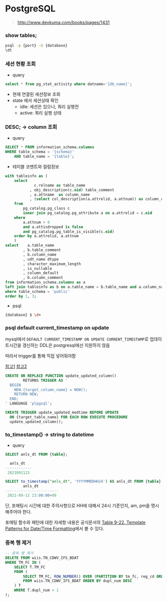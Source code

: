 # PostgreSQL

> http://www.devkuma.com/books/pages/1431

### show tables;

```bash
psql -p {port} -U {database}
\dt
```

### 세션 현황 조회

- query

```sql
select * from pg_stat_activity where datname='{db_name}';
```

- 현재 연결된 세션정보 조회
- state 에서 세션상태 확인
  - idle: 세션은 있으나, 쿼리 실행전
  - active: 쿼리 실행 상태

### DESC; -> column 조회

- query

```sql
SELECT * FROM information_schema.columns
WHERE table_schema = '{schema}'
    AND table_name = '{table}';
```

- 테이블 코멘트와 컬럼정보

```sql
with tableinfo as (
	select
			 c.relname as table_name
		   , obj_description(c.oid) table_comment
		   , a.attname  as column_name
	       , (select col_description(a.attrelid, a.attnum)) as column_comment
	from
	    pg_catalog.pg_class c
	    inner join pg_catalog.pg_attribute a on a.attrelid = c.oid
	where
	    a.attnum > 0
	    and a.attisdropped is false
	    and pg_catalog.pg_table_is_visible(c.oid)
	order by a.attrelid, a.attnum
	)
select    a.table_name
		, b.table_comment
		, b.column_name
		, udt_name dtype
		, character_maximum_length
		, is_nullable
		, column_default
		, b.column_comment
from information_schema.columns as a
left join tableinfo as b on a.table_name = b.table_name and a.column_name = b.column_name
where table_schema = 'public'
order by 1, 3;
```

- psql

```bash
{database} $ \d+
```

### psql default current_timestamp on update

mysql에서 `DEFAULT CURRENT_TIMESTAMP ON UPDATE CURRENT_TIMESTAMP`로 업데이트시간을 갱신하는 DDL은 postgresql에선 지원하지 않음

따라서 trigger를 통해 직접 넣어줘야함

[참고1](https://stackoverflow.com/questions/1035980/update-timestamp-when-row-is-updated-in-postgresql) [참고2](https://velog.io/@sinf/Database-%EC%8B%9C%EA%B0%84-%EA%B8%B0%EB%B3%B8-%EA%B0%92)

```sql
CREATE OR REPLACE FUNCTION update_updated_column()
        RETURNS TRIGGER AS '
  BEGIN
    NEW.{target_column_name} = NOW();
    RETURN NEW;
  END;
' LANGUAGE 'plpgsql';

CREATE TRIGGER update_updated_modtime BEFORE UPDATE
  ON {target_table_name} FOR EACH ROW EXECUTE PROCEDURE
  update_updated_column();
```

### to_timestamp() -> string to datetime

- query

```sql
SELECT anls_dt FROM {table};

  anls_dt
------------
 2021091123

SELECT to_timestamp("anls_dt", 'YYYYMMDDHH24') AS anls_dt FROM {table};
        anls_dt
------------------------
 2021-09-11 23:00:00+09
```

단, 포매팅시 시간에 대한 주의사항으로 HH에 대해서 24시 기준인지, am, pm을 명시해주어야 한다.

포매팅 함수와 패턴에 대한 자세항 내용은 공식문서의 [Table 9-22. Template Patterns for Date/Time Formatting](https://www.postgresql.org/docs/9.2/functions-formatting.html)에서 볼 수 있다.

### 중복 행 제거

```sql
-- 중복 행 제거
DELETE FROM wiis.TN_CDWV_IFS_BDAT
WHERE TM_FC IN (
	SELECT T.TM_FC
	FROM (
		SELECT TM_FC, ROW_NUMBER() OVER (PARTITION BY tm_fc, reg_cd ORDER BY 1, 2) AS dupl_num
		FROM wiis.TN_CDWV_IFS_BDAT ORDER BY dupl_num DESC
	) T
	WHERE T.dupl_num > 1
);
```
